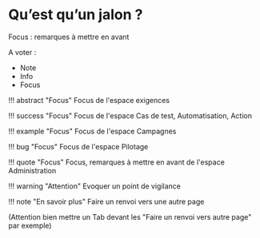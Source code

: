 # Qu’est qu’un jalon ?

Focus : remarques à mettre en avant

A voter : 

 - Note
 - Info
 - Focus

!!! abstract "Focus" 
	Focus de l'espace exigences
	
!!! success "Focus" 
	Focus de l'espace Cas de test, Automatisation, Action

!!! example "Focus" 
	Focus de l'espace Campagnes

!!! bug "Focus" 
	Focus de l'espace Pilotage
	
!!! quote "Focus" 
	Focus, remarques à mettre en avant de l'espace Administration

!!! warning "Attention" 
	Evoquer un point de vigilance

!!! note "En savoir plus"
	Faire un renvoi vers une autre page



(Attention bien mettre un Tab devant les "Faire un renvoi vers autre page" par exemple)



<!--stackedit_data:
eyJoaXN0b3J5IjpbLTEyMDA0MDkxMTIsLTE0Mzg0NzY1MzksMT
k0NzIyOTMxMywtNjM4OTg4MTM1LC0zMjM5MTk4MzEsMjAzMDE3
NjU2OV19
-->